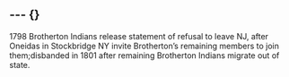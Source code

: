 --- {}
---

1798 Brotherton Indians release statement of refusal to leave NJ, after Oneidas in Stockbridge NY invite Brotherton’s remaining members to join them;disbanded in 1801 after remaining Brotherton Indians migrate out of state.